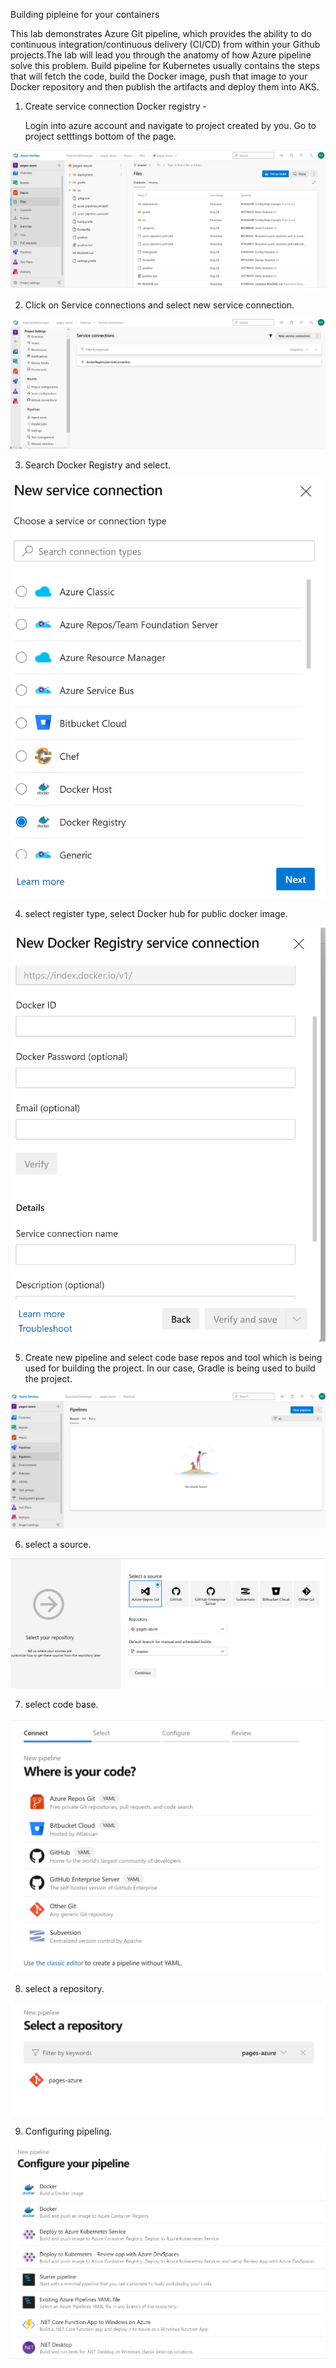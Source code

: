 Building pipleine for your containers

This lab demonstrates Azure Git pipeline, which provides the ability to do continuous integration/continuous delivery (CI/CD) from within your Github projects.The lab will lead you through the anatomy of how Azure pipeline solve this problem.
Build pipeline for Kubernetes usually contains the steps that will fetch the code, build the Docker image, push that image to your Docker repository and then publish the artifacts and deploy them into AKS.

1. Create service connection Docker registry - 

   Login into azure account and navigate to project created by you. Go to project setttings bottom of the page. 

![project](project.png) 

2. Click on Service connections and select new service connection.

![sc1](sc1.png) 

3. Search Docker Registry and select.

![sc2](sc2.png)

4. select register type, select Docker hub for public docker image.

![sc3](sc3.png) 


5. Create new pipeline and select code base repos and tool which is being used for building the project. In our case, Gradle is being used to build the project. 

![pipeline](pipeline.png) 

6. select a source.

![pipeline2](pipeline2.png) 

7. select code base.

![codebase](codebase.png) 

8. select a repository.

![repository](repository.png) 

9. Configuring pipeling.

![ConfigurePipeline](ConfigurePipeline.png) 



